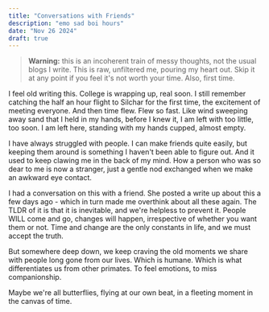 ```yaml
---
title: "Conversations with Friends"
description: "emo sad boi hours"
date: "Nov 26 2024"
draft: true
---
```


> **Warning:** this is an incoherent train of messy thoughts, not the usual blogs I write. This is raw, unfiltered me, pouring my heart out. Skip it at any point if you feel it's not worth your time. Also, first time.

I feel old writing this. College is wrapping up, real soon. I still remember catching the half an hour flight to Silchar for the first time, the excitement of meeting everyone. And then time flew. Flew so fast. Like wind sweeping away sand that I held in my hands, before I knew it, I am left with too little, too soon. I am left here, standing with my hands cupped, almost empty.

I have always struggled with people. I can make friends quite easily, but keeping them around is something I haven't been able to figure out. And it used to keep clawing me in the back of my mind. How a person who was so dear to me is now a stranger, just a gentle nod exchanged when we make an awkward eye contact.

I had a conversation on this with a friend. She posted a write up about this a few days ago - which in turn made me overthink about all these again. The TLDR of it is that it is inevitable, and we're helpless to prevent it. People WILL come and go, changes will happen, irrespective of whether you want them or not. Time and change are the only constants in life, and we must accept the truth.

But somewhere deep down, we keep craving the old moments we share with people long gone from our lives. Which is humane. Which is what differentiates us from other primates. To feel emotions, to miss companionship.

Maybe we're all butterflies, flying at our own beat, in a fleeting moment in the canvas of time.
